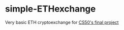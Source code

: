 # simple-ETHexchange

Very basic ETH cryptoexchange for [CS50's final project](https://cs50.harvard.edu/x/2020/project/)
